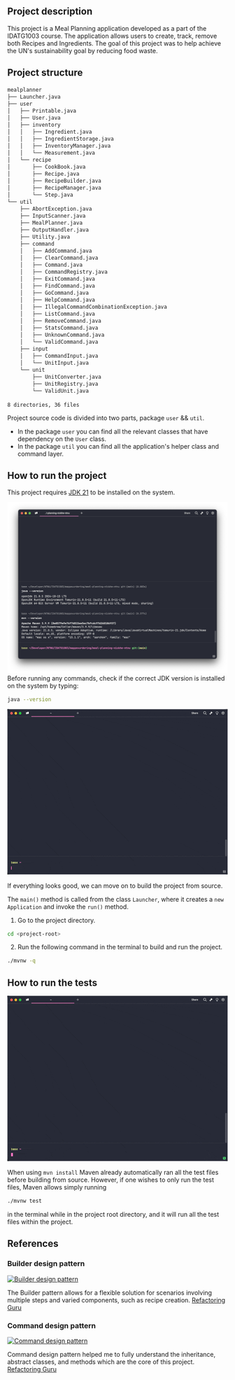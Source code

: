 ## Project description

This project is a Meal Planning application developed as a part of the IDATG1003 course.
The application allows users to create, track, remove both Recipes and Ingredients.
The goal of this project was to help achieve the UN's sustainability goal by reducing food waste.

## Project structure

```
mealplanner
├── Launcher.java
├── user
│   ├── Printable.java
│   ├── User.java
│   ├── inventory
│   │   ├── Ingredient.java
│   │   ├── IngredientStorage.java
│   │   ├── InventoryManager.java
│   │   └── Measurement.java
│   └── recipe
│       ├── CookBook.java
│       ├── Recipe.java
│       ├── RecipeBuilder.java
│       ├── RecipeManager.java
│       └── Step.java
└── util
    ├── AbortException.java
    ├── InputScanner.java
    ├── MealPlanner.java
    ├── OutputHandler.java
    ├── Utility.java
    ├── command
    │   ├── AddCommand.java
    │   ├── ClearCommand.java
    │   ├── Command.java
    │   ├── CommandRegistry.java
    │   ├── ExitCommand.java
    │   ├── FindCommand.java
    │   ├── GoCommand.java
    │   ├── HelpCommand.java
    │   ├── IllegalCommandCombinationException.java
    │   ├── ListCommand.java
    │   ├── RemoveCommand.java
    │   ├── StatsCommand.java
    │   ├── UnknownCommand.java
    │   └── ValidCommand.java
    ├── input
    │   ├── CommandInput.java
    │   └── UnitInput.java
    └── unit
        ├── UnitConverter.java
        ├── UnitRegistry.java
        └── ValidUnit.java

8 directories, 36 files
```

Project source code is divided into two parts, package `user` && `util`.

* In the package `user` you can find all the relevant classes that have dependency on the `User` class.
* In the package `util` you can find all the application's helper class and command
  layer.

## How to run the project

This project requires [JDK 21](https://whichjdk.com/) to be installed on the system.

![](version.png)
Before running any commands, check if the correct JDK version is installed on the system by typing:

```bash
java --version
```

![](run.gif)

If everything looks good, we can move on to build the project from source.

The `main()` method is called from the class `Launcher`,
where it creates a `new Application` and invoke the `run()` method.

1. Go to the project directory.

```bash
cd <project-root>
```

2. Run the following command in the terminal to build and run the project.

```bash
./mvnw -q
```

## How to run the tests

![](unitTest.gif)

When using `mvn install` Maven already automatically ran all the test files before building from source.
However, if one wishes to only run the test files,
Maven allows simply running

```bash
./mvnw test
```

in the terminal while in the project root directory,
and it will run all the test files within the project.

## References

### Builder design pattern

[![Builder design pattern](https://refactoring.guru/images/patterns/diagrams/builder/example-en-2x.png)](https://refactoring.guru/design-patterns/builder)

The Builder pattern allows for a flexible solution for scenarios involving multiple steps and varied components,
such as recipe creation.
[Refactoring Guru](https://refactoring.guru/design-patterns/builder)

### Command design pattern

[![Command design pattern](https://refactoring.guru/images/patterns/diagrams/command/example-2x.png)](https://refactoring.guru/design-patterns/command)

Command design pattern helped me to fully understand the inheritance,
abstract classes, and methods which are the core of this project.
[Refactoring Guru](https://refactoring.guru/design-patterns/command)
